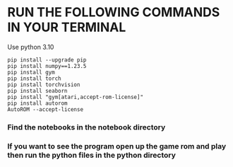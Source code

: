 # RUN THE FOLLOWING COMMANDS IN YOUR TERMINAL
Use python 3.10
```bashsupport pro shell script
pip install --upgrade pip
pip install numpy==1.23.5
pip install gym
pip install torch 
pip install torchvision
pip install seaborn 
pip install "gym[atari,accept-rom-license]"
pip install autorom
AutoROM --accept-license
```

### Find the notebooks in the notebook directory


### If you want to see the program open up the game rom and play then run the python files in the python directory
